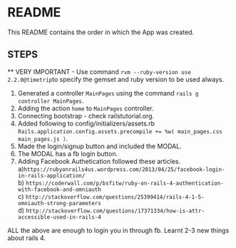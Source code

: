 README
======

This README contains the order in which the App was created.

STEPS
-----
** VERY IMPORTANT - Use command `rvm --ruby-version use 2.2.0@timetrip`to specify the gemset and ruby version to be used always.   

1) Generated a controller `MainPages` using the command `rails g controller MainPages`.  
2) Adding the action `home` to `MainPages` controller.  
3) Connecting bootstrap - check railstutorial.org.    
4) Added following to config/initializers/assets.rb `Rails.application.config.assets.precompile += %w( main_pages.css main_pages.js )`.    
5) Made the login/signup button and included the MODAL.  
6) The MODAL has a fb login button.  
7) Adding Facebook Authetication followed these articles.  
 a)`https://rubyonrails4us.wordpress.com/2013/04/25/facebook-login-in-rails-application/`  
 b) `https://coderwall.com/p/bsfitw/ruby-on-rails-4-authentication-with-facebook-and-omniauth`  
 c) `http://stackoverflow.com/questions/25399414/rails-4-1-5-omniauth-strong-parameters`  
 d) `http://stackoverflow.com/questions/17371334/how-is-attr-accessible-used-in-rails-4`  

 ALL the above are enough to login you in through fb. Learnt 2-3 new things about rails 4.


